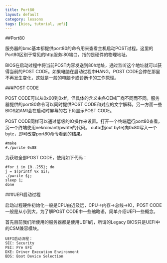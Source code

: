 ```yaml
---
title: Port80
layout: default
category: lessons
tags: [bios, tutorial, uefi]
---
```


##Port80

服务器的bmc基本都提供port80的命令用来查看主机启动POST过程。这里的Port80区别于常见的http服务:80端口，指的是硬件的物理地址。

BIOS在启动过程中将当前POST内容发送到80h地址，通过监听这个地址就可以获得当前的POST CODE。如果电脑在启动过程中HANG，POST CODE会停在那里不再发生变化，这就是一般的电脑卡或诊断卡的工作原理。

###POST CODE

POST CODE可以从0x00到0xff，但具体的含义由各OEM厂商不同而不同。服务器提供的port80命令可以同时提供POST CODE和对应的文字解释。另一方面一些BIOS如AMI会在启动时屏幕的右下角显示POST CODE。

POST CODE同样可以通过低级的IO操作来设置。打开一个终端运行port80查看，另一个终端使用nekromant/pwrite的代码。 outb(指out byte)向0x80写入一个byte，即可改变port80命令看到的结果。

    #make
    #./pwrite 0x88

为获取全部POST CODE，使用如下代码：

    #for i in {0..255}; do
    j = $(printf %x $i);
    ./pwrite $j;
    sleep 1;
    done

###UEFI启动过程

启动过程硬件初始化一般是CPU由近及远，CPU->内存->总线->IO，POST CODE一般是从小到大。为了解POST CODE中一些缩略语，简单介绍UEFI一些概念。

首先目前我们所使用的服务器都是使用UEFI的，所谓的Legacy BIOS只是UEFI中的CSM兼容模块。

    UEFI启动流程：
    SEC: Security
    PEI: Pre EFI
    DXE: Driver Execution Environment
    BDS: Boot Device Selection